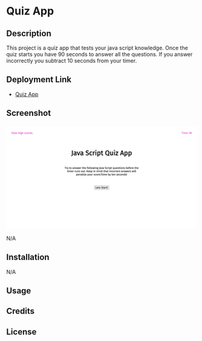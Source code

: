 # Quiz App

## Description

This project is a quiz app that tests your java script knowledge. Once the quiz starts you have 90 seconds to answer all the questions. If you answer incorrectly you subtract 10 seconds from your timer.

## Deployment Link

- [Quiz App](https://t3mpz.github.io/js-quiz-app/)

## Screenshot

###

![Quiz App](./assests/project-screenshots/project-start.png)

N/A

## Installation

N/A

## Usage

## Credits

## License
